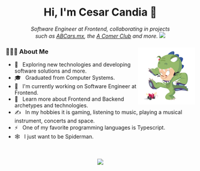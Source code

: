 <h1 align="center">Hi, I'm Cesar Candia 👋 </h1>

<p align="center">
  <em>Software Engineer at Frontend, collaborating in projects <br>
    such as
    <a href="https://abcars.mx" target="_blank">ABCars.mx</a>,
    the <a href="https://acomerclub.com.mx" target="_blank">A Comer Club</a> 
    and more.
    
  <img src="https://media.giphy.com/media/WUlplcMpOCEmTGBtBW/giphy.gif" width="30"> 
</em></p>

<div>
  <img width="30%" align="right" src="https://github.com/iOznny/ioznny/blob/main/dinotocat.png" alt="Dino Cat">

  <div align="left"> 
  <h3> 👨🏻‍💻 About Me </h3>

  - 🤔 &nbsp; Exploring new technologies and developing software solutions and more.
  - 🎓 &nbsp; Graduated from Computer Systems.
  - 💼 &nbsp; I'm currently working on Software Engineer at Frontend.
  - 🌱 &nbsp; Learn more about Frontend and Backend archetypes and technologies.
  - ✍️ &nbsp; In my hobbies it is gaming, listening to music, playing a musical instrument, concerts and space. 
  - ⚡ &nbsp; One of my favorite programming languages is Typescript.
  - 🕸️ &nbsp; I just want to be Spiderman.
  </div> 
</div>

<br>

<p align="center">
  <a href="https://skillicons.dev">
    <img src="https://skillicons.dev/icons?i=git,aws,docker,kubernetes,angular,vue,react,mysql,postman,laravel,nodejs,js,mongodb,ts,azure&perline=21" />
  </a>
</p>

